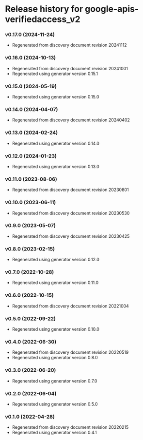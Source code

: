 # Release history for google-apis-verifiedaccess_v2

### v0.17.0 (2024-11-24)

* Regenerated from discovery document revision 20241112

### v0.16.0 (2024-10-13)

* Regenerated from discovery document revision 20241001
* Regenerated using generator version 0.15.1

### v0.15.0 (2024-05-19)

* Regenerated using generator version 0.15.0

### v0.14.0 (2024-04-07)

* Regenerated from discovery document revision 20240402

### v0.13.0 (2024-02-24)

* Regenerated using generator version 0.14.0

### v0.12.0 (2024-01-23)

* Regenerated using generator version 0.13.0

### v0.11.0 (2023-08-06)

* Regenerated from discovery document revision 20230801

### v0.10.0 (2023-06-11)

* Regenerated from discovery document revision 20230530

### v0.9.0 (2023-05-07)

* Regenerated from discovery document revision 20230425

### v0.8.0 (2023-02-15)

* Regenerated using generator version 0.12.0

### v0.7.0 (2022-10-28)

* Regenerated using generator version 0.11.0

### v0.6.0 (2022-10-15)

* Regenerated from discovery document revision 20221004

### v0.5.0 (2022-09-22)

* Regenerated using generator version 0.10.0

### v0.4.0 (2022-06-30)

* Regenerated from discovery document revision 20220519
* Regenerated using generator version 0.8.0

### v0.3.0 (2022-06-20)

* Regenerated using generator version 0.7.0

### v0.2.0 (2022-06-04)

* Regenerated using generator version 0.5.0

### v0.1.0 (2022-04-28)

* Regenerated from discovery document revision 20220215
* Regenerated using generator version 0.4.1

